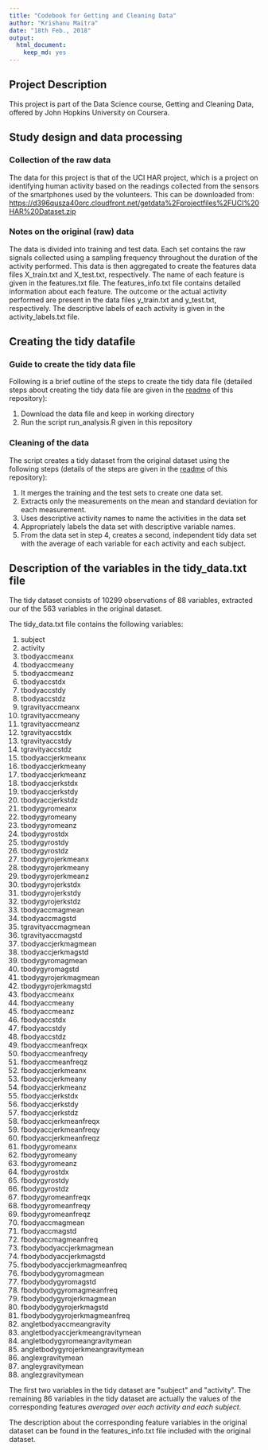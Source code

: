 ```yaml
---
title: "Codebook for Getting and Cleaning Data"
author: "Krishanu Maitra"
date: "18th Feb., 2018"
output:
  html_document:
    keep_md: yes
---
```


## Project Description
This project is part of the Data Science course, Getting and Cleaning Data, offered by John Hopkins University on Coursera.

## Study design and data processing

### Collection of the raw data
The data for this project is that of the UCI HAR project, which is a project on identifying human activity based on the readings collected from the sensors of the smartphones used by the volunteers.
This can be downloaded from: https://d396qusza40orc.cloudfront.net/getdata%2Fprojectfiles%2FUCI%20HAR%20Dataset.zip

### Notes on the original (raw) data 
The data is divided into training and test data. Each set contains the raw signals collected using a sampling frequency throughout the duration of the activity performed. This data is then aggregated to create the features data files X_train.txt and X_test.txt, respectively. 
The name of each feature is given in the features.txt file. The features_info.txt file contains detailed information about each feature.
The outcome or the actual activity performed are present in the data files y_train.txt and y_test.txt, respectively. The descriptive labels of each activity is given in the activity_labels.txt file.

## Creating the tidy datafile

### Guide to create the tidy data file
Following is a brief outline of the steps to create the tidy data file (detailed steps about creating the tidy data file are given in the [readme](https://github.com/krismaitra/getncleandata/blob/master/README.md) of this repository):
1. Download the data file and keep in working directory
2. Run the script run_analysis.R given in this repository

### Cleaning of the data
The script creates a tidy dataset from the original dataset using the following steps (details of the steps are given in the [readme](https://github.com/krismaitra/getncleandata/blob/master/README.md) of this repository):
1. It merges the training and the test sets to create one data set.
2. Extracts only the measurements on the mean and standard deviation for each measurement.
3. Uses descriptive activity names to name the activities in the data set
4. Appropriately labels the data set with descriptive variable names.
5. From the data set in step 4, creates a second, independent tidy data set with the average of each variable for each activity and each subject.

## Description of the variables in the tidy_data.txt file

The tidy dataset consists of 10299 observations of 88 variables, extracted our of the 563 variables in the original dataset.

The tidy_data.txt file contains the following variables:

1. subject
2. activity
3. tbodyaccmeanx
4. tbodyaccmeany
5. tbodyaccmeanz
6. tbodyaccstdx
7. tbodyaccstdy
8. tbodyaccstdz
9. tgravityaccmeanx
10. tgravityaccmeany
11. tgravityaccmeanz
12. tgravityaccstdx
13. tgravityaccstdy
14. tgravityaccstdz
15. tbodyaccjerkmeanx
16. tbodyaccjerkmeany
17. tbodyaccjerkmeanz
18. tbodyaccjerkstdx
19. tbodyaccjerkstdy
20. tbodyaccjerkstdz
21. tbodygyromeanx
22. tbodygyromeany
23. tbodygyromeanz
24. tbodygyrostdx
25. tbodygyrostdy
26. tbodygyrostdz
27. tbodygyrojerkmeanx
28. tbodygyrojerkmeany
29. tbodygyrojerkmeanz
30. tbodygyrojerkstdx
31. tbodygyrojerkstdy
32. tbodygyrojerkstdz
33. tbodyaccmagmean
34. tbodyaccmagstd
35. tgravityaccmagmean
36. tgravityaccmagstd
37. tbodyaccjerkmagmean
38. tbodyaccjerkmagstd
39. tbodygyromagmean
40. tbodygyromagstd
41. tbodygyrojerkmagmean
42. tbodygyrojerkmagstd
43. fbodyaccmeanx
44. fbodyaccmeany
45. fbodyaccmeanz
46. fbodyaccstdx
47. fbodyaccstdy
48. fbodyaccstdz
49. fbodyaccmeanfreqx
50. fbodyaccmeanfreqy
51. fbodyaccmeanfreqz
52. fbodyaccjerkmeanx
53. fbodyaccjerkmeany
54. fbodyaccjerkmeanz
55. fbodyaccjerkstdx
56. fbodyaccjerkstdy
57. fbodyaccjerkstdz
58. fbodyaccjerkmeanfreqx
59. fbodyaccjerkmeanfreqy
60. fbodyaccjerkmeanfreqz
61. fbodygyromeanx
62. fbodygyromeany
63. fbodygyromeanz
64. fbodygyrostdx
65. fbodygyrostdy
66. fbodygyrostdz
67. fbodygyromeanfreqx
68. fbodygyromeanfreqy
69. fbodygyromeanfreqz
70. fbodyaccmagmean
71. fbodyaccmagstd
72. fbodyaccmagmeanfreq
73. fbodybodyaccjerkmagmean
74. fbodybodyaccjerkmagstd
75. fbodybodyaccjerkmagmeanfreq
76. fbodybodygyromagmean
77. fbodybodygyromagstd
78. fbodybodygyromagmeanfreq
79. fbodybodygyrojerkmagmean
80. fbodybodygyrojerkmagstd
81. fbodybodygyrojerkmagmeanfreq
82. angletbodyaccmeangravity
83. angletbodyaccjerkmeangravitymean
84. angletbodygyromeangravitymean
85. angletbodygyrojerkmeangravitymean
86. anglexgravitymean
87. angleygravitymean
88. anglezgravitymean

The first two variables in the tidy dataset are "subject" and "activity". The remaining 86 variables in the tidy dataset are actually the values of the corresponding features *averaged over each activity and each subject*.

The description about the corresponding feature variables in the original dataset can be found in the features_info.txt file included with the original dataset. 